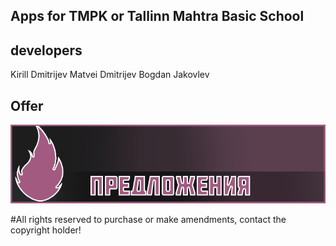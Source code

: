 ## Apps for TMPK or Tallinn Mahtra Basic School 
## developers 
Kirill Dmitrijev
Matvei Dmitrijev
Bogdan Jakovlev

## Offer
[![Predlozenija](https://github.com/DmitrijevK/DmitrijevK/blob/main/a25a80.png)](https://vk.com/mdmitrijev)

#All rights reserved
to purchase or make amendments, contact the copyright holder! 
